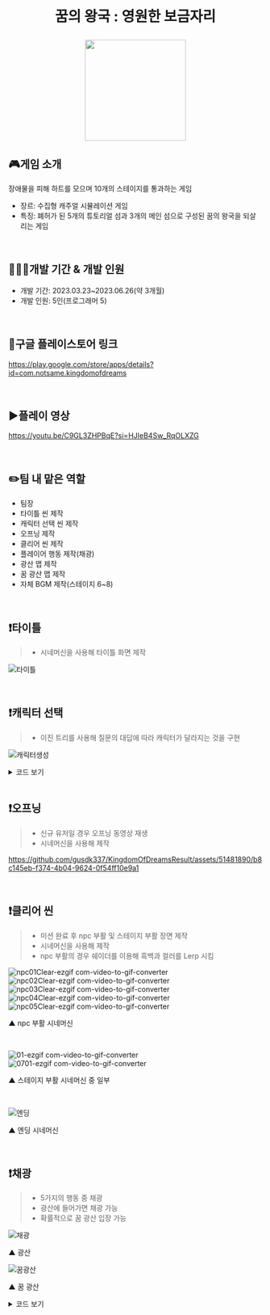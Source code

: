 # <p align="center">꿈의 왕국 : 영원한 보금자리</p>

<p align="center">
<img src="https://github.com/gusdk337/KingdomOfDreamsResult/assets/51481890/01355be0-c9d0-4f0e-a9bc-31ad52dac96c" width="200">
</p>

## 🎮게임 소개
장애물을 피해 하트를 모으며 10개의 스테이지를 통과하는 게임 &nbsp;

- 장르: 수집형 캐주얼 시뮬레이션 게임
- 특징: 폐허가 된 5개의 튜토리얼 섬과 3개의 메인 섬으로 구성된 꿈의 왕국을 되살리는 게임

&nbsp;

## 👩🏻‍💻개발 기간 & 개발 인원
- 개발 기간: 2023.03.23~2023.06.26(약 3개월)
- 개발 인원: 5인(프로그래머 5)
  
&nbsp;

## 🔗구글 플레이스토어 링크
https://play.google.com/store/apps/details?id=com.notsame.kingdomofdreams

&nbsp;

## ▶️플레이 영상
https://youtu.be/C9GL3ZHPBqE?si=HJIeB4Sw_RqOLXZG

&nbsp;

## ✏️팀 내 맡은 역할
- 팀장
- 타이틀 씬 제작
- 캐릭터 선택 씬 제작
- 오프닝 제작
- 클리어 씬 제작
- 플레이어 행동 제작(채광)
- 광산 맵 제작
- 꿈 광산 맵 제작
- 자체 BGM 제작(스테이지 6~8)
  
&nbsp;

## ❗타이틀
   > - 시네머신을 사용해 타이틀 화면 제작    
   
  ![타이틀](https://github.com/gusdk337/KingdomOfDreamsResult/assets/51481890/7d061e61-343a-442d-b7aa-ac8e20b49187)

&nbsp;

## ❗캐릭터 선택 
   > - 이진 트리를 사용해 질문의 대답에 따라 캐릭터가 달라지는 것을 구현

  ![캐릭터생성](https://github.com/gusdk337/KingdomOfDreamsResult/assets/51481890/f53392c1-fcc2-4500-b13a-1512b376bb1b)

<details>
 <summary>코드 보기</summary>
 
```ts
using UnityEngine;
using UnityEngine.UI;

public class UICreateCharacter : MonoBehaviour
{

    public Text questionText; // 질문을 보여주는 UI Text
    public GameObject[] answerImage;
    public GameObject[] objects;
    private GameObject currentObj;  //현재 오브젝트
    public Button answerButton1; // 대답 버튼 1
    public Button answerButton2; // 대답 버튼 2

    private TreeNode currentNode; // 현재 노드

    public GameObject resultPanel;
    public GameObject[] characters;
    public GameObject nicknamePanel;

    // 이진 트리 노드 클래스
    private class TreeNode
    {
        public GameObject key; // 키 (질문 또는 캐릭터 종류)
        public string value; // 값 (질문 또는 null)
        public int characterNum;
        public TreeNode left; // 왼쪽 자식 노드
        public TreeNode right; // 오른쪽 자식 노드

    }

    void Start()
    {
        this.CreateTree();

        answerButton1.onClick.AddListener(() =>
        {
            OnClickAnswerButton1();
        });

        answerButton2.onClick.AddListener(() =>
        {
            OnClickAnswerButton2();
        });
    }

    private void Update()
    {
        if (this.resultPanel.activeSelf)
        {
            this.nicknamePopup();
        }
    }


    public void CreateTree()
    {
        // 이진 트리 구성
        TreeNode root = new TreeNode { key = null, value = "선택하세요", characterNum = -1 };
        TreeNode node1 = new TreeNode { key = objects[0], value = "선택하세요", characterNum = -1 };
        TreeNode node2 = new TreeNode { key = objects[1], value = "선택하세요", characterNum = -1 };
        TreeNode node3 = new TreeNode { key = objects[2], value = "선택하세요", characterNum = -1 };
        TreeNode node4 = new TreeNode { key = objects[3], value = "선택하세요", characterNum = -1 };
        TreeNode node5 = new TreeNode { key = objects[2], value = "선택하세요", characterNum = -1 };
        TreeNode node6 = new TreeNode { key = objects[3], value = "선택하세요", characterNum = -1 };
        TreeNode node7 = new TreeNode { key = objects[4], value = null, characterNum = 00 };
        TreeNode node8 = new TreeNode { key = objects[5], value = null, characterNum = 01 };
        TreeNode node9 = new TreeNode { key = objects[4], value = null, characterNum = 02 };
        TreeNode node10 = new TreeNode { key = objects[5], value = null, characterNum = 03 };
        TreeNode node11 = new TreeNode { key = objects[4], value = null, characterNum = 04 };
        TreeNode node12 = new TreeNode { key = objects[5], value = null, characterNum = 05 };
        TreeNode node13 = new TreeNode { key = objects[4], value = null, characterNum = 06 };
        TreeNode node14 = new TreeNode { key = objects[5], value = null, characterNum = 07 };

        root.left = node1;
        root.right = node2;
        node1.left = node3;
        node1.right = node4;
        node2.left = node5;
        node2.right = node6;
        node3.left = node7;
        node3.right = node8;
        node4.left = node9;
        node4.right = node10;
        node5.left = node11;
        node5.right = node12;
        node6.left = node13;
        node6.right = node14;

        currentNode = root; // 현재 노드를 루트 노드로 초기화


        // 초기 질문 텍스트 설정
        questionText.text = currentNode.value;
    }

    void OnClickAnswerButton1()
    {
        if (currentNode.left != null)
        {
            currentNode = currentNode.left;
            Debug.LogFormat("<color=yellow>{0}</color>", currentNode.key);
            UpdateQuestionText(); //질문 텍스트 업데이트
            UpdateAnswerImage(); // 대답 이미지 업데이트

            if (currentNode.value == null)
            {
                Debug.Log("캐릭터 종류: " + currentNode.characterNum);

                this.resultPanel.SetActive(true);
                this.characters[currentNode.characterNum].SetActive(true);

                Debug.Log(currentNode.characterNum);
                InfoManager.instance.PlayerInfo.nowCharacterId = currentNode.characterNum;
                InfoManager.instance.PlayerInfo.myCharacters[currentNode.characterNum] = 1;
                InfoManager.instance.SavePlayerInfo();
            }
        }

    }

    void OnClickAnswerButton2()
    {
        if (currentNode.right != null)
        {
            currentNode = currentNode.right;
            Debug.LogFormat("<color=cyan>{0}</color>", currentNode.key);
            UpdateQuestionText(); //질문 텍스트 업데이트
            UpdateAnswerImage(); // 대답 텍스트 업데이트

            if (currentNode.value == null)
            {
                Debug.Log("캐릭터 번호: " + currentNode.characterNum);

                this.resultPanel.SetActive(true);
                this.characters[currentNode.characterNum].SetActive(true);

                Debug.Log(currentNode.characterNum);
                InfoManager.instance.PlayerInfo.nowCharacterId = currentNode.characterNum;
                InfoManager.instance.PlayerInfo.myCharacters[currentNode.characterNum] = 1;
                InfoManager.instance.SavePlayerInfo();
            }
        }
    }

    // 질문 텍스트 업데이트 함수
    void UpdateQuestionText()
    {
        if (currentNode.value != null)
        {
            questionText.text = currentNode.value;
        }
    }

    // 대답 텍스트 업데이트 함수
    void UpdateAnswerImage()
    {
        if (currentNode.left != null && currentNode.right != null)
        {
            answerImage[0].SetActive(true);
            answerImage[0].GetComponent<Image>().sprite = currentNode.left.key.GetComponent<Image>().sprite;

            answerImage[1].SetActive(true);
            answerImage[1].GetComponent<Image>().sprite = currentNode.right.key.GetComponent<Image>().sprite;
        }
        else if (currentNode.left == null && currentNode.right != null)
        {
            answerImage[0].SetActive(false);

            answerImage[1].SetActive(true);
            answerImage[1].GetComponent<Image>().sprite = currentNode.right.key.GetComponent<Image>().sprite;
        }
        else if (currentNode.left != null && currentNode.right == null)
        {
            answerImage[0].SetActive(true);
            answerImage[0].GetComponent<Image>().sprite = currentNode.left.key.GetComponent<Image>().sprite;

            answerImage[1].SetActive(false);
        }
    }

    public void nicknamePopup()
    {
        if (Input.GetMouseButtonDown(0))
        {
            this.characters[currentNode.characterNum].SetActive(false);

            EventManager.instance.onTouched();
        }
    }
}
```
▲ UICreateCharacter 스크립트
</details>
&nbsp;

## ❗오프닝
   > - 신규 유저일 경우 오프닝 동영상 재생
   > - 시네머신을 사용해 제작

https://github.com/gusdk337/KingdomOfDreamsResult/assets/51481890/b8c145eb-f374-4b04-9624-0f54ff10e9a1

&nbsp;

## ❗클리어 씬
   > - 미션 완료 후 npc 부활 및 스테이지 부활 장면 제작
   > - 시네머신을 사용해 제작
   > - npc 부활의 경우 쉐이더를 이용해 흑백과 컬러를 Lerp 시킴

![npc01Clear-ezgif com-video-to-gif-converter](https://github.com/gusdk337/KingdomOfDreamsResult/assets/51481890/384c9c5a-1fe0-4a75-9299-9c887970c68c)  
![npc02Clear-ezgif com-video-to-gif-converter](https://github.com/gusdk337/KingdomOfDreamsResult/assets/51481890/fed67eda-2650-41ca-888f-a65166cca020)
![npc03Clear-ezgif com-video-to-gif-converter](https://github.com/gusdk337/KingdomOfDreamsResult/assets/51481890/c660741a-6ba7-4877-9545-acbc1f0b3150)
![npc04Clear-ezgif com-video-to-gif-converter](https://github.com/gusdk337/KingdomOfDreamsResult/assets/51481890/fc60adef-e8a4-4777-b80e-b4e187f893cd)
![npc05Clear-ezgif com-video-to-gif-converter](https://github.com/gusdk337/KingdomOfDreamsResult/assets/51481890/3e3485d7-7475-4714-819b-b53690f88ee0)  

▲ npc 부활 시네머신

&nbsp;

![01-ezgif com-video-to-gif-converter](https://github.com/gusdk337/KingdomOfDreamsResult/assets/51481890/59d11946-e3e8-417a-a77a-996850b3951d)
![0701-ezgif com-video-to-gif-converter](https://github.com/gusdk337/KingdomOfDreamsResult/assets/51481890/0b23089f-1b02-45f5-8fe6-526ad5d202b4)

▲ 스테이지 부활 시네머신 중 일부

&nbsp;

![엔딩](https://github.com/gusdk337/KingdomOfDreamsResult/assets/51481890/869b4d7e-1cdd-4e23-b2b5-bcef8269a934)

▲ 엔딩 시네머신

&nbsp;

## ❗채광
   > - 5가지의 행동 중 채광
   > - 광산에 들어가면 채광 가능
   > - 확률적으로 꿈 광산 입장 가능

![채광](https://github.com/gusdk337/KingdomOfDreamsResult/assets/51481890/3261bef7-d5de-459c-b4f3-264da87c3ca1)

▲ 광산

![꿈광산](https://github.com/gusdk337/KingdomOfDreamsResult/assets/51481890/be86d0dd-a7e4-44a2-a7f3-c0e201f3ce15)

▲ 꿈 광산


<details>
 <summary>코드 보기</summary>
 
```ts
using Cinemachine;
using System.Collections;
using System.Collections.Generic;
using UnityEngine;
using UnityEngine.UI;

public class MineMain : MonoBehaviour
{
    [SerializeField]
    private UIStage06Director director;
    public GameObject playerPrefab;
    public CinemachineVirtualCamera followCam;

    public int stageID;

    private Player player;

    private bool isClicked;

    private void Awake()
    {
        var go = GameObject.Find("UIStage06Director");
        go.SetActive(true);
        this.director = go.GetComponent<UIStage06Director>();
    }

    public void Start()
    {
        var mine_SC = SoundManager.GetSoundConnectionForThisLevel("Mine");
        SoundManager.PlayConnection(mine_SC);

        this.Init();
    }
    public void Init()
    {
        //플레이어, UI 생성
        this.player = new Player(this.playerPrefab);
        this.player.State = new NormalState(this.player);

        this.player.mono.Init();

        this.player.mono.joystick = this.director.joystick;
        this.followCam.Follow = this.player.mono.transform;
        this.followCam.LookAt = this.player.mono.transform;

        //상호작용 버튼 클릭
        this.director.btn_Interaction.onClick.AddListener(() => {
            this.isClicked = true;
            switch (this.player.mono.location)
            {
                case Enums.ePlayerLocation.Mine:
                    this.player.State = new MiningState(this.player);
                    break;
            }
            Debug.LogFormat("IState:{0}", this.player.State);
            this.player.DoAction();

            Invoke("IsClicked", 2f);
        });

        //미션 클리어 이벤트
        EventManager.instance.onAchieved = (data) => {

        };
    }
    private void Update()
    {
        //상호작용 버튼 활성화, 비활성화
        if (this.player.mono.isTargeting && this.player.mono.actionTarget != null && this.isClicked == false)
        {
            this.director.btn_Interaction.interactable = true;
            var atlas = AtlasManager.instance.GetAtlasByName("Interaction");
            var sprite = atlas.GetSprite("Icon_ItemIcon_Pickax");
            this.director.icon_Interaction.sprite = sprite;
            this.director.icon_Interaction.gameObject.SetActive(true);
        }
        else
        {
            this.director.btn_Interaction.interactable = false;
            this.director.icon_Interaction.gameObject.SetActive(false);
        }
    }

    public void IsClicked()
    {
        this.isClicked = false;
    }
}

```
▲ MineMain 스크립트

```ts
    private void Start()
    {
        lastIronPosition = transform.position;
    }

    public void Iron()
    {
        lastIronPosition = transform.position; // 철이 캐진 위치 기억
        gameObject.SetActive(false); // 철 비활성화
        GenerateIronPiece(); // 철 조각 생성
        GenerateDreamPieces(); //꿈 조각 생성
        Invoke("GenerateIron", ironRespawnTime); // 일정 시간 후 철 생성
    }

    private void GenerateIronPiece()
    {
        ironPiece = Instantiate(ironPiecePrefab, transform.position, transform.rotation);
        ironPiece.transform.position = lastIronPosition; // 철이 사라진 위치에 철 조각 생성
    }

```
▲ MiningIron 스크립트 중 일부

```ts
    public GameObject prefab; // 생성할 프리팹

    private List<Vector3> positions = new List<Vector3>(); // 생성한 위치를 저장할 리스트

    private void SpawnPrefabs()
    {
        for (int i = 0; i < 50; i++)
        {
            Vector3 spawnPosition = GetSpawnPosition();
            Quaternion spawnRotation = Quaternion.Euler(0f, Random.Range(0f, 360f), 0f);
            GameObject newPrefab = Instantiate(prefab, spawnPosition, spawnRotation);
            positions.Add(spawnPosition);
        }
    }

    private Vector3 GetSpawnPosition()
    {
        Vector3 spawnPosition = Vector3.zero;
        bool isOverlap = true;

        // 중복되지 않는 위치 찾기
        while (isOverlap)
        {
            float xPos = Random.Range(-10.85f, 9.73f);
            float zPos = Random.Range(5.07f, -5.79f);
            spawnPosition = new Vector3(xPos, 0f, zPos);

            isOverlap = false;
            foreach (Vector3 pos in positions)
            {
                if (Vector3.Distance(spawnPosition, pos) < prefab.transform.localScale.x)
                {
                    isOverlap = true;
                    break;
                }
            }
        }
        return spawnPosition;
    }

```
▲ DreamMineMain 스크립트 중 일부

```ts
using System.Collections;
using System.Collections.Generic;
using UnityEngine;

public class MiningDream : MonoBehaviour
{
    public GameObject dreamPiecePrefab;

    private GameObject dreamPiece;
    private Vector3 lastIronPosition;

    private void Start()
    {
        lastIronPosition = transform.position;
    }


    public void Dream()
    {
        lastIronPosition = transform.position; // 꿈이 캐진 위치 기억
        gameObject.SetActive(false); // 꿈 비활성화
        GenerateDreamPiece(); // 꿈 조각 생성
    }

    private void GenerateDreamPiece()
    {
        dreamPiece = Instantiate(dreamPiecePrefab, transform.position, transform.rotation);
        dreamPiece.transform.position = lastIronPosition; // 꿈이 사라진 위치에 꿈 조각 생성
    }

}

```
▲ MiningDream 스크립트

```ts
using System.Collections;
using System.Collections.Generic;
using UnityEngine;
using UnityEngine.UI;
using TMPro;

public class UIDreamMineDirector : MonoBehaviour
{
    private int dreamCount;
    //페이드 아웃
    public Image imgPopup;
    public TMP_Text txtWelcome;

    public float fadeSpeed = 0.5f;
    public float currentAlpha = 1f;

    //슬라이더
    public Slider slider;
    public float maxTime = 30f;
    public float currentTime;
    public GameObject timeSlider;

    //결과창
    public Image imgResult;
    public TMP_Text txtCnt;

    public void Init()
    {
        currentTime = 0f;
        slider.minValue = 0f;
        slider.maxValue = maxTime;
        slider.value = currentTime;
        dreamCount = 0;

        EventManager.instance.dreamCount = (cnt) =>
        {
            this.dreamCount++;
        };
    }

    private void Update()
    {
        //팝업창 페이드 아웃
        this.FadeOutImage();

        //60초 타이머
        this.Timer();
    }

    public void FadeOutImage()
    {
        this.currentAlpha -= fadeSpeed * Time.deltaTime;

        if (this.currentAlpha <= 0)
        {
            this.imgPopup.gameObject.SetActive(false);
        }

        //알파 값 변경
        Color newColor0 = imgPopup.color;
        newColor0.a = currentAlpha;
        imgPopup.color = newColor0;

        Color newColor1 = txtWelcome.color;
        newColor1.a = currentAlpha;
        txtWelcome.color = newColor1;
    }

    public void Timer()
    {
        if(currentTime < maxTime)
        {
            currentTime += Time.deltaTime;
            slider.value = currentTime;
        }
        else if(currentTime >= maxTime)
        {
            currentTime = 0f;

            this.PlusDream(this.dreamCount);
        }
    }

    public void PlusDream(int cnt)
    {
        txtCnt.text = string.Format("X {0}", cnt);
        this.imgResult.gameObject.SetActive(true);


        InfoManager.instance.DreamAcount(cnt);

        StartCoroutine(WaitPlusDream());
    }
    private IEnumerator WaitPlusDream()
    {
        yield return YieldCache.WaitForSeconds(2f);

        EventDispatcher.instance.SendEvent<Enums.ePortalType>((int)LHMEventType.eEventType.ENTER_PORTAL, Enums.ePortalType.Stage);
    }
}

```
▲ UIDreamMineDirector 스크립트


</details>
